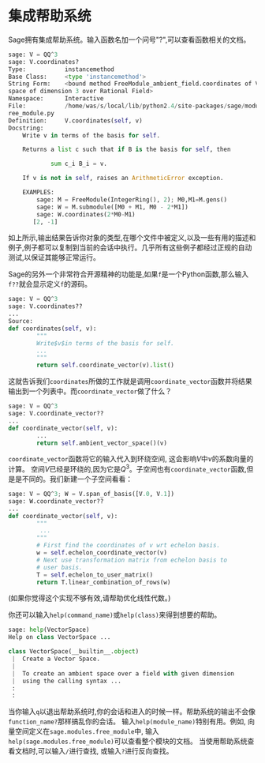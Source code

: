# 集成帮助系统

Sage拥有集成帮助系统。输入函数名加一个问号"?",可以查看函数相关的文档。
```py
sage: V = QQ^3
sage: V.coordinates?
Type:           instancemethod
Base Class:     <type 'instancemethod'>
String Form:    <bound method FreeModule_ambient_field.coordinates of Vector 
space of dimension 3 over Rational Field>
Namespace:      Interactive
File:           /home/was/s/local/lib/python2.4/site-packages/sage/modules/f
ree_module.py
Definition:     V.coordinates(self, v)
Docstring:
    Write v in terms of the basis for self.

    Returns a list c such that if B is the basis for self, then

            sum c_i B_i = v.

    If v is not in self, raises an ArithmeticError exception.

    EXAMPLES:
        sage: M = FreeModule(IntegerRing(), 2); M0,M1=M.gens()
        sage: W = M.submodule([M0 + M1, M0 - 2*M1])
        sage: W.coordinates(2*M0-M1)
       [2, -1]
```


如上所示,输出结果告诉你对象的类型,在哪个文件中被定义,以及一些有用的描述和例子,例子都可以复制到当前的会话中执行。几乎所有这些例子都经过正规的自动测试,以保证其能够正常运行。

Sage的另外一个非常符合开源精神的功能是,如果`f`是一个Python函数,那么输入`f??`就会显示定义`f`的源码。
```py
sage: V = QQ^3
sage: V.coordinates??
...
Source:
def coordinates(self, v):
        """
        Write$v$in terms of the basis for self.
        ...
        """
        return self.coordinate_vector(v).list()
```


这就告诉我们`coordinates`所做的工作就是调用`coordinate_vector`函数并将结果输出到一个列表中。而`coordinate_vector`做了什么？
```py
sage: V = QQ^3
sage: V.coordinate_vector??
...
def coordinate_vector(self, v):
        ...
        return self.ambient_vector_space()(v)
```

`coordinate_vector`函数将它的输入代入到环绕空间, 这会影响$V$中$v$的系数向量的计算。 空间$V$已经是环绕的,因为它是$Q^3$。子空间也有`coordinate_vector`函数,但是是不同的。我们新建一个子空间看看：
```py
sage: V = QQ^3; W = V.span_of_basis([V.0, V.1])
sage: W.coordinate_vector??
...
def coordinate_vector(self, v):
        """
         ...
        """
        # First find the coordinates of v wrt echelon basis.
        w = self.echelon_coordinate_vector(v)
        # Next use transformation matrix from echelon basis to
        # user basis.
        T = self.echelon_to_user_matrix()
        return T.linear_combination_of_rows(w)
```


(如果你觉得这个实现不够有效,请帮助优化线性代数。)

你还可以输入`help(command_name)`或`help(class)`来得到想要的帮助。
```py
sage: help(VectorSpace)
Help on class VectorSpace ...

class VectorSpace(__builtin__.object)
 |  Create a Vector Space.
 |
 |  To create an ambient space over a field with given dimension
 |  using the calling syntax ...
 :
 : 
```


当你输入`q`以退出帮助系统时,你的会话和进入的时候一样。帮助系统的输出不会像`function_name?`那样搞乱你的会话。 输入`help(module_name)`特别有用。例如, 向量空间定义在`sage.modules.free_module`中, 输入`help(sage.modules.free_module)`可以查看整个模块的文档。 当使用帮助系统查看文档时,可以输入`/`进行查找, 或输入`?`进行反向查找。
